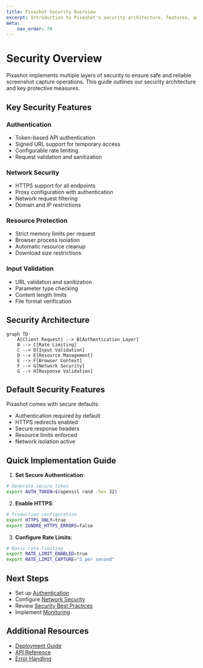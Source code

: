 ```yaml
---
title: Pixashot Security Overview
excerpt: Introduction to Pixashot's security architecture, features, and implementation guidelines.
meta:
    nav_order: 70
---
```


# Security Overview

Pixashot implements multiple layers of security to ensure safe and reliable screenshot capture operations. This guide outlines our security architecture and key protective measures.

## Key Security Features

### Authentication
- Token-based API authentication
- Signed URL support for temporary access
- Configurable rate limiting
- Request validation and sanitization

### Network Security
- HTTPS support for all endpoints
- Proxy configuration with authentication
- Network request filtering
- Domain and IP restrictions

### Resource Protection
- Strict memory limits per request
- Browser process isolation
- Automatic resource cleanup
- Download size restrictions

### Input Validation
- URL validation and sanitization
- Parameter type checking
- Content length limits
- File format verification

## Security Architecture

```mermaid
graph TD
    A[Client Request] --> B[Authentication Layer]
    B --> C[Rate Limiting]
    C --> D[Input Validation]
    D --> E[Resource Management]
    E --> F[Browser Context]
    F --> G[Network Security]
    G --> H[Response Validation]
```

## Default Security Features

Pixashot comes with secure defaults:

- Authentication required by default
- HTTPS redirects enabled
- Secure response headers
- Resource limits enforced
- Network isolation active

## Quick Implementation Guide

1. **Set Secure Authentication**:
```bash
# Generate secure token
export AUTH_TOKEN=$(openssl rand -hex 32)
```

2. **Enable HTTPS**:
```bash
# Production configuration
export HTTPS_ONLY=true
export IGNORE_HTTPS_ERRORS=false
```

3. **Configure Rate Limits**:
```bash
# Basic rate limiting
export RATE_LIMIT_ENABLED=true
export RATE_LIMIT_CAPTURE="5 per second"
```

## Next Steps

- Set up [Authentication](authentication.md)
- Configure [Network Security](network-security.md)
- Review [Security Best Practices](best-practices.md)
- Implement [Monitoring](../deployment/monitoring.md)

## Additional Resources

- [Deployment Guide](../deployment/index.md)
- [API Reference](../api-reference/index.md)
- [Error Handling](../troubleshooting/index.md)